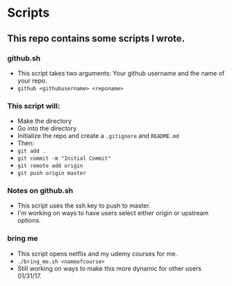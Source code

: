 # Scripts

## This repo contains some scripts I wrote. 

### github.sh
- This script takes two arguments: Your github username and the name of your repo. 
-  ``` github <githubusername> <reponame> ```

### This script will:
- Make the directory
- Go into the directory 
- Initialize the repo and create a ``` .gitignore ``` and ``` README.md ```
- Then: 
- ``` git add . ```
- ``` git commit -m "Initial Commit" ```
- ``` git remote add origin ```
- ``` git push origin master ```

### Notes on github.sh
- This script uses the ssh key to push to master.
- I'm working on ways to have users select either origin or upstream options.

### bring me
- This script opens netflix and my udemy courses for me.
- ``` ./bring_me.sh <nameofcourse> ```
- Still working on ways to make this more dynamic for other users 01/31/17.
